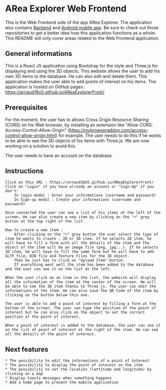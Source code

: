 # ARea Explorer Web Frontend

This is the Web Frontend side of the app ARea Explorer. The application also
contains [Backend](https://github.com/Lauri92/arvr-backend)
and [Android mobile app](https://github.com/TuomasB73/AR_VR_Map_App). Be sure to check out those
repositories to get a better idea how this application functions as a whole. This README will only
cover areas related to the Web Frontend application.

## General informations

This is a React JS application using Bootstrap for the style and Three.js for displaying and using the 3D objects.
This website allows the user to add his own 3D items to the database. He can also edit and delete them. This application makes the user able to add points of interest on his items.
The application is hosted on GitHub pages : https://arnaud18o5.github.io/AReaExplorerFront/.


## Prerequisites

For the moment, the user has to allows Cross Origin Resource Sharing (CORS) on his Web browser, by installing an extension like "Allow CORS: Access-Control-Allow-Origin" (https://mybrowseraddon.com/access-control-allow-origin.html) for example. The user needs to do this if he wants to be able to see the 3D objects of his items with Three.js. We are now working on a solution to avoid this.

The user needs to have an account on the database.

## Instructions

    Click on this URL : https://arnaud18o5.github.io/AReaExplorerFront/
    Click on "Login" if you have already an account or "Sign-Up" if you don't:
        In login modal : Enter your informations (username and password)
        In Sign-up modal : Create your informations (username and password)

    Once connected the user can see a list of his items at the left of the screen. He can also create a new item by clicking on the "+" grey button at the top right of the list. 

    How to create a new item :
        After clicking on the "+" grey button the user select the type of item he wants to create : 2D or 3D item. If he selects 2D item, he will have to fill a form with all the details of the item and the object of the item will be an image file (png, jpg...). If he selects 3D item, he will have to fill the same form but he will have to add GLTF file, BIN file and Texture Files for the 3D object.
        Then he just has to click on "Upload Item" button.
        If everything went well the item has been added to the database and the user can see it on the list at the left.

    When the user click on an item in the list, the website will display all the information of the item at the center of the screen. He will be able to see the 3D item thanks to Three.js. The user can edit the informations of the item. He can also save the QR Code of the item by clicking on the button below this one.

    The user is able to add a point of interest by filling a form at the bottom of the screen. The user can type the position of the point of interest but he can also click on the object to set the correct position of the point of interest.

    When a point of interest is added to the database, the user can see it on the list of point of interest at the right of the item. He can see all the details of the point of interest.


## Next features

    * The possibility to edit the informations of a point of interest
    * The possibility to display the point of interest on the item
    * The possibility to set the location (lattitude and longitude) by clicking on a map
    * Display toasts messages when something happens
    * Add a home page to present the mobile application